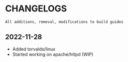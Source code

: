 # CHANGELOGS

```
All additions, removal, modifications to build guides
```

## 2022-11-28
+ Added torvalds/linux
+ Started working on apache/httpd (WIP)
